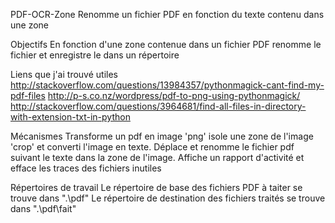 PDF-OCR-Zone
Renomme un fichier PDF en fonction du texte contenu dans une zone

Objectifs
	En fonction d'une zone contenue dans un fichier PDF renomme le fichier et enregistre le dans un répertoire

Liens que j'ai trouvé utiles
	http://stackoverflow.com/questions/13984357/pythonmagick-cant-find-my-pdf-files
	http://p-s.co.nz/wordpress/pdf-to-png-using-pythonmagick/
	http://stackoverflow.com/questions/3964681/find-all-files-in-directory-with-extension-txt-in-python

Mécanismes
	Transforme un pdf en image 'png' isole une zone de l'image 'crop' et converti l'image en texte. Déplace et renomme le fichier pdf suivant le texte dans la zone de l'image. Affiche un rapport d'activité et efface les traces des fichiers inutiles

Répertoires de travail
	Le répertoire de base des fichiers PDF à taiter se trouve dans ".\pdf"
	Le répertoire de destination des fichiers traités se trouve dans ".\pdf\fait"
